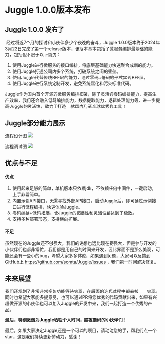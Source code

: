 # Juggle 1.0.0版本发布

## Juggle 1.0.0 发布了

​        经过将近7个月的探讨和小伙伴多少个夜晚的奋斗，Juggle 1.0.0版本终于2024年3月22日完成了第一个release版本，该版本基本包括了微服务编排最基础的能力，包括但不限于以下能力：

1. 使用Juggle进行微服务的接口编排，将底层基础能力快速聚合成新的能力。
2. 使用Juggle打通公司内多个系统，打破系统之间的壁垒。
3. 使用Juggle代替传统BFF层的能力，通过零码+低码的形式实现BFF层。
4. 使用Juggle进行系统定制开发，避免系统腐化和污染标准代码。

​        Juggle作为国内首个开源的微服务编排框架，除了灵活的零码编排能力，提高生产效率，我们还会融入低码编排能力，数据提取能力，逻辑处理能力等，进一步提高Juggle的灵活性，致力于打造一款国内乃至全球优秀的工具！

## Juggle部分能力展示
流程设计图
![](/juggle/images/guide/user/flow_example.png)

流程调试图
![](/juggle/images/guide/user/flow_example_2.png)

## 优点与不足

#### 优点

1. 使用起来足够的简单，单机版本只依赖jdk，不依赖任何中间件，一键启动，上手非常简单。
2. 内置示例API接口，无需寻找外部API接口，启动Juggle后，即可通过示例接口进行流程编排，快速体验Juggle。
3. 零码编排+低码拓展，使Juggle的拓展性和灵活性都达到了极致。
4. 支持多种部署形态，支持横向扩展。

#### 不足

虽然现在的Juggle还不够强大，我们的设想也远比现在要强大，但是参与开发的小伙伴们也都非常忙，我们都是用自己的时间来开发，因此界面不是那么美观，可能还会有一些小的bug，希望大家多多体谅，如果遇到问题，大家可以反馈到GitHub上 https://github.com/somta/Juggle/issues ，我们第一时间解决修复。

## 未来展望

​        我们还规划了非常非常多的功能等待实现，在后面的迭代过程中都会被一一实现，同时也希望大家能多提意见，也可以通过PR将您优秀的代码贡献出来，如果有兴趣做开源的小伙伴也可以加入Juggle的开发中来，我们一起打造一个优秀的产品。

​                                                     **最后，特别感谢为Juggle牺牲个人时间，熬夜撸码的小伙伴们！**

最后，如果大家决定Juggle还是一个可以的项目，请动动您的手，帮我们点一个star，这是我们持续更新的动力，感谢！



